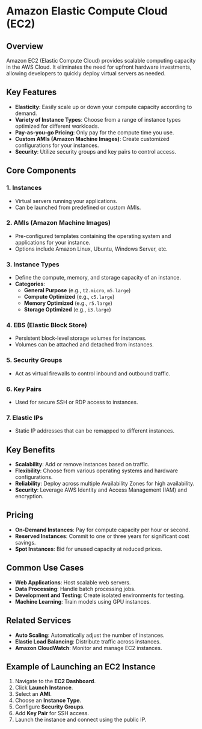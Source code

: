 # Amazon Elastic Compute Cloud (EC2)

## Overview
Amazon EC2 (Elastic Compute Cloud) provides scalable computing capacity in the AWS Cloud. It eliminates the need for upfront hardware investments, allowing developers to quickly deploy virtual servers as needed.

## Key Features

- **Elasticity**: Easily scale up or down your compute capacity according to demand.
- **Variety of Instance Types**: Choose from a range of instance types optimized for different workloads.
- **Pay-as-you-go Pricing**: Only pay for the compute time you use.
- **Custom AMIs (Amazon Machine Images)**: Create customized configurations for your instances.
- **Security**: Utilize security groups and key pairs to control access.

## Core Components

### 1. **Instances**
- Virtual servers running your applications.
- Can be launched from predefined or custom AMIs.

### 2. **AMIs (Amazon Machine Images)**
- Pre-configured templates containing the operating system and applications for your instance.
- Options include Amazon Linux, Ubuntu, Windows Server, etc.

### 3. **Instance Types**
- Define the compute, memory, and storage capacity of an instance.
- **Categories**:
  - **General Purpose** (e.g., `t2.micro`, `m5.large`)
  - **Compute Optimized** (e.g., `c5.large`)
  - **Memory Optimized** (e.g., `r5.large`)
  - **Storage Optimized** (e.g., `i3.large`)

### 4. **EBS (Elastic Block Store)**
- Persistent block-level storage volumes for instances.
- Volumes can be attached and detached from instances.

### 5. **Security Groups**
- Act as virtual firewalls to control inbound and outbound traffic.

### 6. **Key Pairs**
- Used for secure SSH or RDP access to instances.

### 7. **Elastic IPs**
- Static IP addresses that can be remapped to different instances.

## Key Benefits

- **Scalability**: Add or remove instances based on traffic.
- **Flexibility**: Choose from various operating systems and hardware configurations.
- **Reliability**: Deploy across multiple Availability Zones for high availability.
- **Security**: Leverage AWS Identity and Access Management (IAM) and encryption.

## Pricing
- **On-Demand Instances**: Pay for compute capacity per hour or second.
- **Reserved Instances**: Commit to one or three years for significant cost savings.
- **Spot Instances**: Bid for unused capacity at reduced prices.

## Common Use Cases

- **Web Applications**: Host scalable web servers.
- **Data Processing**: Handle batch processing jobs.
- **Development and Testing**: Create isolated environments for testing.
- **Machine Learning**: Train models using GPU instances.

## Related Services
- **Auto Scaling**: Automatically adjust the number of instances.
- **Elastic Load Balancing**: Distribute traffic across instances.
- **Amazon CloudWatch**: Monitor and manage EC2 instances.

## Example of Launching an EC2 Instance

1. Navigate to the **EC2 Dashboard**.
2. Click **Launch Instance**.
3. Select an **AMI**.
4. Choose an **Instance Type**.
5. Configure **Security Groups**.
6. Add **Key Pair** for SSH access.
7. Launch the instance and connect using the public IP.

